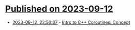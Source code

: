 # [Published on 2023-09-12](index.md)

* [2023-09-12, 22:50:07](https://lobste.rs/s/5l6x7i/intro_c_coroutines_concept) - [Intro to C++ Coroutines: Concept](https://www.kdab.com/intro-to-c-coroutines-concept/)
